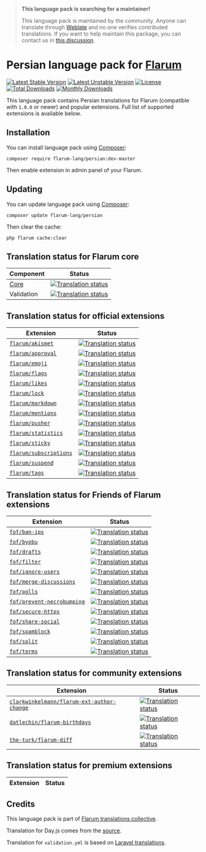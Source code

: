 > **This language pack is searching for a maintainer!**
>
> This language pack is maintained by the community. Anyone can translate through [Weblate](https://weblate.rob006.net/languages/fa/flarum/) and no one verifies contributed translations. If you want to help maintain this package, you can contact us in [this discussion](https://discuss.flarum.org/d/27519-the-flarum-language-project).


# Persian language pack for [Flarum](https://flarum.org/)

[![Latest Stable Version](https://img.shields.io/packagist/v/flarum-lang/persian?color=success&label=stable)](https://packagist.org/packages/flarum-lang/persian) 
[![Latest Unstable Version](https://img.shields.io/packagist/v/flarum-lang/persian?include_prereleases&label=unstable)](https://packagist.org/packages/flarum-lang/persian) 
[![License](https://img.shields.io/packagist/l/flarum-lang/persian)](https://packagist.org/packages/flarum-lang/persian) 
[![Total Downloads](https://img.shields.io/packagist/dt/flarum-lang/persian)](https://packagist.org/packages/flarum-lang/persian/stats) 
[![Monthly Downloads](https://img.shields.io/packagist/dm/flarum-lang/persian)](https://packagist.org/packages/flarum-lang/persian/stats) 

This language pack contains Persian translations for Flarum (compatible with `1.0.0` or newer) and popular extensions. Full list of supported extensions is available below.


## Installation

You can install language pack using [Composer](https://getcomposer.org/):

```console
composer require flarum-lang/persian:dev-master
```

Then enable extension in admin panel of your Flarum.


## Updating

You can update language pack using [Composer](https://getcomposer.org/):

```console
composer update flarum-lang/persian
```

Then clear the cache:

```console
php flarum cache:clear
```


## Translation status for Flarum core

| Component | Status |
| --- | --- |
| [Core](https://github.com/flarum/flarum-core) | [![Translation status](https://weblate.rob006.net/widgets/flarum/fa/core/svg-badge.svg)](https://weblate.rob006.net/projects/flarum/core/fa/) |
| Validation | [![Translation status](https://weblate.rob006.net/widgets/flarum/fa/validation/svg-badge.svg)](https://weblate.rob006.net/projects/flarum/validation/fa/) |


## Translation status for official extensions

<!-- flarum-extensions-list-start -->

| Extension | Status |
| --- | --- |
| [`flarum/akismet`](https://github.com/flarum/akismet) | [![Translation status](https://weblate.rob006.net/widgets/flarum/fa/flarum-akismet/svg-badge.svg)](https://weblate.rob006.net/projects/flarum/flarum-akismet/fa/) |
| [`flarum/approval`](https://github.com/flarum/approval) | [![Translation status](https://weblate.rob006.net/widgets/flarum/fa/flarum-approval/svg-badge.svg)](https://weblate.rob006.net/projects/flarum/flarum-approval/fa/) |
| [`flarum/emoji`](https://github.com/flarum/emoji) | [![Translation status](https://weblate.rob006.net/widgets/flarum/fa/flarum-emoji/svg-badge.svg)](https://weblate.rob006.net/projects/flarum/flarum-emoji/fa/) |
| [`flarum/flags`](https://github.com/flarum/flags) | [![Translation status](https://weblate.rob006.net/widgets/flarum/fa/flarum-flags/svg-badge.svg)](https://weblate.rob006.net/projects/flarum/flarum-flags/fa/) |
| [`flarum/likes`](https://github.com/flarum/likes) | [![Translation status](https://weblate.rob006.net/widgets/flarum/fa/flarum-likes/svg-badge.svg)](https://weblate.rob006.net/projects/flarum/flarum-likes/fa/) |
| [`flarum/lock`](https://github.com/flarum/lock) | [![Translation status](https://weblate.rob006.net/widgets/flarum/fa/flarum-lock/svg-badge.svg)](https://weblate.rob006.net/projects/flarum/flarum-lock/fa/) |
| [`flarum/markdown`](https://github.com/flarum/markdown) | [![Translation status](https://weblate.rob006.net/widgets/flarum/fa/flarum-markdown/svg-badge.svg)](https://weblate.rob006.net/projects/flarum/flarum-markdown/fa/) |
| [`flarum/mentions`](https://github.com/flarum/mentions) | [![Translation status](https://weblate.rob006.net/widgets/flarum/fa/flarum-mentions/svg-badge.svg)](https://weblate.rob006.net/projects/flarum/flarum-mentions/fa/) |
| [`flarum/pusher`](https://github.com/flarum/pusher) | [![Translation status](https://weblate.rob006.net/widgets/flarum/fa/flarum-pusher/svg-badge.svg)](https://weblate.rob006.net/projects/flarum/flarum-pusher/fa/) |
| [`flarum/statistics`](https://github.com/flarum/statistics) | [![Translation status](https://weblate.rob006.net/widgets/flarum/fa/flarum-statistics/svg-badge.svg)](https://weblate.rob006.net/projects/flarum/flarum-statistics/fa/) |
| [`flarum/sticky`](https://github.com/flarum/sticky) | [![Translation status](https://weblate.rob006.net/widgets/flarum/fa/flarum-sticky/svg-badge.svg)](https://weblate.rob006.net/projects/flarum/flarum-sticky/fa/) |
| [`flarum/subscriptions`](https://github.com/flarum/subscriptions) | [![Translation status](https://weblate.rob006.net/widgets/flarum/fa/flarum-subscriptions/svg-badge.svg)](https://weblate.rob006.net/projects/flarum/flarum-subscriptions/fa/) |
| [`flarum/suspend`](https://github.com/flarum/suspend) | [![Translation status](https://weblate.rob006.net/widgets/flarum/fa/flarum-suspend/svg-badge.svg)](https://weblate.rob006.net/projects/flarum/flarum-suspend/fa/) |
| [`flarum/tags`](https://github.com/flarum/tags) | [![Translation status](https://weblate.rob006.net/widgets/flarum/fa/flarum-tags/svg-badge.svg)](https://weblate.rob006.net/projects/flarum/flarum-tags/fa/) |

<!-- flarum-extensions-list-stop -->


## Translation status for Friends of Flarum extensions

<!-- fof-extensions-list-start -->

| Extension | Status |
| --- | --- |
| [`fof/ban-ips`](https://github.com/FriendsOfFlarum/ban-ips) | [![Translation status](https://weblate.rob006.net/widgets/flarum/fa/fof-ban-ips/svg-badge.svg)](https://weblate.rob006.net/projects/flarum/fof-ban-ips/fa/) |
| [`fof/byobu`](https://github.com/FriendsOfFlarum/byobu) | [![Translation status](https://weblate.rob006.net/widgets/flarum/fa/fof-byobu/svg-badge.svg)](https://weblate.rob006.net/projects/flarum/fof-byobu/fa/) |
| [`fof/drafts`](https://github.com/FriendsOfFlarum/drafts) | [![Translation status](https://weblate.rob006.net/widgets/flarum/fa/fof-drafts/svg-badge.svg)](https://weblate.rob006.net/projects/flarum/fof-drafts/fa/) |
| [`fof/filter`](https://github.com/FriendsOfFlarum/filter) | [![Translation status](https://weblate.rob006.net/widgets/flarum/fa/fof-filter/svg-badge.svg)](https://weblate.rob006.net/projects/flarum/fof-filter/fa/) |
| [`fof/ignore-users`](https://github.com/FriendsOfFlarum/ignore-users) | [![Translation status](https://weblate.rob006.net/widgets/flarum/fa/fof-ignore-users/svg-badge.svg)](https://weblate.rob006.net/projects/flarum/fof-ignore-users/fa/) |
| [`fof/merge-discussions`](https://github.com/FriendsOfFlarum/merge-discussions) | [![Translation status](https://weblate.rob006.net/widgets/flarum/fa/fof-merge-discussions/svg-badge.svg)](https://weblate.rob006.net/projects/flarum/fof-merge-discussions/fa/) |
| [`fof/polls`](https://github.com/FriendsOfFlarum/polls) | [![Translation status](https://weblate.rob006.net/widgets/flarum/fa/fof-polls/svg-badge.svg)](https://weblate.rob006.net/projects/flarum/fof-polls/fa/) |
| [`fof/prevent-necrobumping`](https://github.com/FriendsOfFlarum/prevent-necrobumping) | [![Translation status](https://weblate.rob006.net/widgets/flarum/fa/fof-prevent-necrobumping/svg-badge.svg)](https://weblate.rob006.net/projects/flarum/fof-prevent-necrobumping/fa/) |
| [`fof/secure-https`](https://github.com/FriendsOfFlarum/secure-https) | [![Translation status](https://weblate.rob006.net/widgets/flarum/fa/fof-secure-https/svg-badge.svg)](https://weblate.rob006.net/projects/flarum/fof-secure-https/fa/) |
| [`fof/share-social`](https://github.com/FriendsOfFlarum/share-social) | [![Translation status](https://weblate.rob006.net/widgets/flarum/fa/fof-share-social/svg-badge.svg)](https://weblate.rob006.net/projects/flarum/fof-share-social/fa/) |
| [`fof/spamblock`](https://github.com/FriendsOfFlarum/spamblock) | [![Translation status](https://weblate.rob006.net/widgets/flarum/fa/fof-spamblock/svg-badge.svg)](https://weblate.rob006.net/projects/flarum/fof-spamblock/fa/) |
| [`fof/split`](https://github.com/FriendsOfFlarum/split) | [![Translation status](https://weblate.rob006.net/widgets/flarum/fa/fof-split/svg-badge.svg)](https://weblate.rob006.net/projects/flarum/fof-split/fa/) |
| [`fof/terms`](https://github.com/FriendsOfFlarum/terms) | [![Translation status](https://weblate.rob006.net/widgets/flarum/fa/fof-terms/svg-badge.svg)](https://weblate.rob006.net/projects/flarum/fof-terms/fa/) |

<!-- fof-extensions-list-stop -->


## Translation status for community extensions

<!-- various-extensions-list-start -->

| Extension | Status |
| --- | --- |
| [`clarkwinkelmann/flarum-ext-author-change`](https://github.com/clarkwinkelmann/flarum-ext-author-change) | [![Translation status](https://weblate.rob006.net/widgets/flarum/fa/clarkwinkelmann-author-change/svg-badge.svg)](https://weblate.rob006.net/projects/flarum/clarkwinkelmann-author-change/fa/) |
| [`datlechin/flarum-birthdays`](https://github.com/datlechin/flarum-birthdays) | [![Translation status](https://weblate.rob006.net/widgets/flarum/fa/datlechin-birthdays/svg-badge.svg)](https://weblate.rob006.net/projects/flarum/datlechin-birthdays/fa/) |
| [`the-turk/flarum-diff`](https://github.com/the-turk/flarum-diff) | [![Translation status](https://weblate.rob006.net/widgets/flarum/fa/the-turk-diff/svg-badge.svg)](https://weblate.rob006.net/projects/flarum/the-turk-diff/fa/) |

<!-- various-extensions-list-stop -->


## Translation status for premium extensions

<!-- premium-extensions-list-start -->

| Extension | Status |
| --- | --- |

<!-- premium-extensions-list-stop -->


## Credits

This language pack is part of [Flarum translations collective](https://github.com/rob006-software/flarum-translations).

Translation for Day.js comes from the [source](https://github.com/iamkun/dayjs/blob/v1.10.4/src/locale/fa.js).

Translation for `validation.yml` is based on [Laravel translations](https://github.com/Laravel-Lang/lang/blob/8.1.3/src/fa/validation.php).
